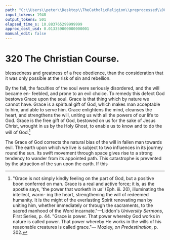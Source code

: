 ```yaml
---
path: "C:\\Users\\peter\\Desktop\\TheCatholicReligion\\preprocessed\\00339.jpg"
input_tokens: 1948
output_tokens: 501
elapsed_time_s: 10.883765299999999
approx_cost_usd: 0.013359000000000001
manual_edit: false
---
```

# 320 The Christian Course.

blessedness and greatness of a free obedience,
than the consideration that it was only possible
at the risk of sin and rebellion.

By the fall, the faculties of the soul were
seriously disordered, and the will became en-
feebled, and prone to an evil choice. To remedy
this defect God bestows Grace upon the soul.
Grace is that thing which by nature we cannot
have. Grace is a spiritual gift of God, which
makes man acceptable to him, and able to serve
him. Grace enlightens the mind, cleanses the
heart, and strengthens the will, uniting us with
all the powers of our life to God. Grace is the
free gift of God, bestowed on us for the sake
of Jesus Christ, wrought in us by the Holy
Ghost, to enable us to know and to do the
will of God.[^1]

The Grace of God corrects the natural bias
of the will in fallen man towards evil. The
earth upon which we live is subject to two
influences in its journey round the sun. Its
swift movement through space gives rise to a
strong tendency to wander from its appointed
path. This catastrophe is prevented by the
attraction of the sun upon the earth. If this

[^1]: "Grace is not simply kindly feeling on the part of God,
but a positive boon conferred on man. Grace is a real and
active force; it is, as the apostle says, 'the power that
worketh in us' (Eph. iii. 20), illuminating the intellect, warm-
ing the heart, strengthening the will of redeemed humanity.
It is the might of the everlasting Spirit renovating man by
uniting him, whether immediately or through the sacraments,
to the sacred manhood of the Word incarnate."—Liddon's
*University Sermons*, First Series, p. 44.
"Grace is power. That power whereby God works in
nature is called power. That power whereby He works in
the wills of his reasonable creatures is called grace."—
Mozley, *on Predestination*, p. 302.